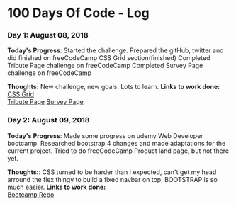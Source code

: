 # 100 Days Of Code - Log

### Day 1: August 08, 2018

**Today's Progress**: Started the challenge. Prepared the gitHub, twitter and did finished on freeCodeCamp CSS Grid section(finished)
                      Completed Tribute Page challenge on freeCodeCamp
                      Completed Survey Page challenge on freeCodeCamp

**Thoughts:** New challenge, new goals. Lots to learn. 
**Links to work done:**  
[CSS Grid](https://learn.freecodecamp.org/responsive-web-design/css-grid)  
[Tribute Page](https://codepen.io/CromixPT/pen/MBPLOV)
[Survey Page](https://codepen.io/CromixPT/pen/LBXPXw)

### Day 2: August 09, 2018

**Today's Progress**: Made some progress on udemy Web Developer bootcamp. Researched bootstrap 4 changes and made adaptations for the current project.
                      Tried to do freeCodeCamp Product land page, but not there yet. 

**Thoughts:**: CSS turned to be harder than I expected, can't get my head arround the flex thingy to build a fixed navbar on top, BOOTSTRAP is so much easier.
**Links to work done:**  
[Bootcamp Repo](https://github.com/CromixPT/WebDeveloper-Bootcamp)  
